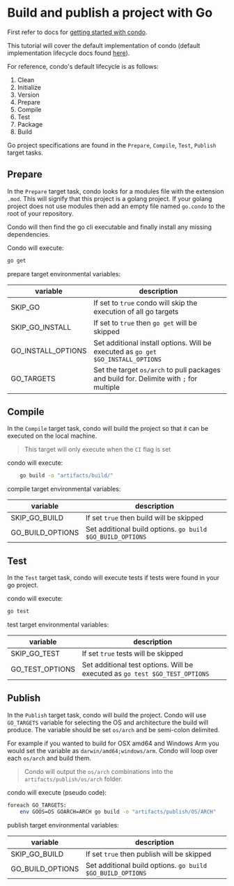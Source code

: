 # Build and publish a project with Go

First refer to docs for [getting started with condo][get-started].

This tutorial will cover the default implementation of condo (default implementation lifecycle docs found
[here][lifecycle]).

For reference, condo's default lifecycle is as follows:

1. Clean
2. Initialize
3. Version
4. Prepare
5. Compile
6. Test
7. Package
8. Build

Go project specifications are found in the `Prepare`, `Compile`, `Test`, `Publish` target tasks.

## Prepare

In the `Prepare` target task, condo looks for a modules file with the extension `.mod`. This will signify that this project is a golang project. If your golang project does not use modules then add an empty file named `go.condo` to the root of your repository.

Condo will then find the go cli executable and finally install any missing dependencies.

Condo will execute:

```bash
go get
```

prepare target environmental variables:

| variable            | description              |
|---------------------|--------------------------|
| SKIP_GO             | If set to `true` condo will skip the execution of all go targets |
| SKIP_GO_INSTALL     | If set to `true` then `go get` will be skipped |
| GO_INSTALL_OPTIONS  | Set additional install options. Will be executed as `go get $GO_INSTALL_OPTIONS` |
| GO_TARGETS          | Set the target `os/arch` to pull packages and build for. Delimite with `;` for multiple |

## Compile

In the `Compile` target task, condo will build the project so that it can be executed on the local machine.
> This target will only execute when the `CI` flag is set

condo will execute:

```bash
    go build -o "artifacts/build/"
```

compile target environmental variables:

| variable            | description              |
|---------------------|--------------------------|
| SKIP_GO_BUILD       | If set `true` then build will be skipped |
| GO_BUILD_OPTIONS    | Set additional build options. `go build $GO_BUILD_OPTIONS` |

## Test

In the `Test` target task, condo will execute tests if tests were found in your go project.

condo will execute:

```bash
go test
```

test target environmental variables:

| variable            | description              |
|---------------------|--------------------------|
| SKIP_GO_TEST        | If set `true` tests will be skipped |
| GO_TEST_OPTIONS     | Set additional test options. Will be executed as `go test $GO_TEST_OPTIONS` |

## Publish

In the `Publish` target task, condo will build the project. Condo will use `GO_TARGETS` variable for selecting the OS and architecture the build will produce. The variable should be set `os/arch` and be semi-colon delimited.

For example if you wanted to build for OSX amd64 and Windows Arm you would set the variable as `darwin/amd64;windows/arm`. Condo will loop over each `os/arch` and build them.

>Condo will output the `os/arch` combinations into the `artifacts/publish/os/arch` folder.

condo will execute (pseudo code):

```bash
foreach GO_TARGETS:
    env GOOS=OS GOARCH=ARCH go build -o "artifacts/publish/OS/ARCH"
```

publish target environmental variables:

| variable            | description              |
|---------------------|--------------------------|
| SKIP_GO_BUILD       | If set `true` then publish will be skipped |
| GO_BUILD_OPTIONS    | Set additional build options. `go build $GO_BUILD_OPTIONS` |

[get-started]: get-started.md
[lifecycle]: ../concepts/lifecycle.md
